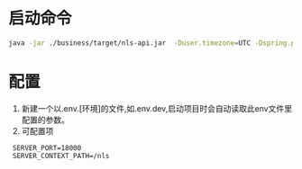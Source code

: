 # 启动命令
```bash
java -jar ./business/target/nls-api.jar  -Duser.timezone=UTC -Dspring.profiles.active=dev
```

# 配置

1. 新建一个以.env.[环境]的文件,如.env.dev,启动项目时会自动读取此env文件里配置的参数。
2. 可配置项
  ```htmml
   SERVER_PORT=18000
   SERVER_CONTEXT_PATH=/nls
  ```
